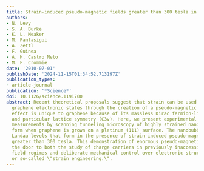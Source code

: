 ```yaml
---
title: Strain-induced pseudo-magnetic fields greater than 300 tesla in graphene nanobubbles
authors:
- N. Levy
- S. A. Burke
- K. L. Meaker
- M. Panlasigui
- A. Zettl
- F. Guinea
- A. H. Castro Neto
- M. F. Crommie
date: '2010-07-01'
publishDate: '2024-11-15T01:34:52.713197Z'
publication_types:
- article-journal
publication: '*Science*'
doi: 10.1126/science.1191700
abstract: Recent theoretical proposals suggest that strain can be used to engineer
  graphene electronic states through the creation of a pseudo-magnetic field. This
  effect is unique to graphene because of its massless Dirac fermion-like band structure
  and particular lattice symmetry (C3v). Here, we present experimental spectroscopic
  measurements by scanning tunneling microscopy of highly strained nanobubbles that
  form when graphene is grown on a platinum (111) surface. The nanobubbles exhibit
  Landau levels that form in the presence of strain-induced pseudo-magnetic fields
  greater than 300 tesla. This demonstration of enormous pseudo-magnetic fields opens
  the door to both the study of charge carriers in previously inaccessible high magnetic
  field regimes and deliberate mechanical control over electronic structure in graphene
  or so-called \"strain engineering.\".
---
```

